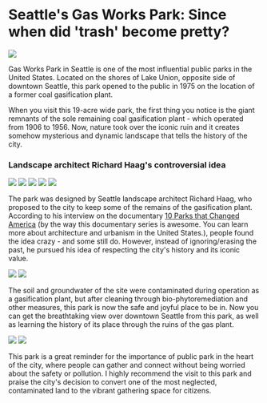 
# Seattle's Gas Works Park: Since when did 'trash' become pretty?

![](gasworkspark3.jpg)

Gas Works Park in Seattle is one of the most influential public parks in the United States. Located on the shores of Lake Union, opposite side of downtown Seattle, this park opened to the public in 1975 on the location of a former coal gasification plant.

When you visit this 19-acre wide park, the first thing you notice is the giant remnants of the sole remaining coal gasification plant - which operated from 1906 to 1956. Now, nature took over the iconic ruin and it creates somehow mysterious and dynamic landscape that tells the history of the city.

### Landscape architect Richard Haag's controversial idea
![](gasworkspark12.jpg)
![](gasworkspark4.jpg)
![](gasworkspark8.jpg)
![](gasworkspark9.jpg)
![](gasworkspark10.jpg)

The park was designed by Seattle landscape architect Richard Haag, who proposed to the city to keep some of the remains of the gasification plant. According to his interview on the documentary [10 Parks that Changed America](https://www.pbs.org/video/geoffrey-baer-tours-10-changed-america-parks-9-gas-works-park-seattle/) (by the way this documentary series is awesome. You can learn more about architecture and urbanism in the United States.), people found the idea crazy - and some still do. However, instead of ignoring/erasing the past, he pursued his idea of respecting the city's history and its iconic value.

![](gasworkspark0.jpg)
![](gasworkspark2.jpg)

The soil and groundwater of the site were contaminated during operation as a gasification plant, but after cleaning through bio-phytoremediation and other measures, this park is now the safe and joyful place to be in. Now you can get the breathtaking view over downtown Seattle from this park, as well as learning the history of its place through the ruins of the gas plant.

![](gasworkspark7.jpg)
![](gasworkspark5.jpg)

This park is a great reminder for the importance of public park in the heart of the city, where people can gather and connect without being worried about the safety or pollution. I highly recommend the visit to this park and praise the city's decision to convert one of the most neglected, contaminated land to the vibrant gathering space for citizens.
